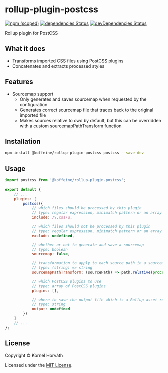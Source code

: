 # rollup-plugin-postcss

[![npm (scoped)](https://img.shields.io/npm/v/@koffeine/rollup-plugin-postcss)](https://www.npmjs.com/package/@koffeine/rollup-plugin-postcss)
[![dependencies Status](https://david-dm.org/koffeine/rollup-plugin-postcss/status.svg)](https://david-dm.org/koffeine/rollup-plugin-postcss)
[![devDependencies Status](https://david-dm.org/koffeine/rollup-plugin-postcss/dev-status.svg)](https://david-dm.org/koffeine/rollup-plugin-postcss?type=dev)

Rollup plugin for PostCSS

## What it does

- Transforms imported CSS files using PostCSS plugins
- Concatenates and extracts processed styles

## Features

- Sourcemap support
	- Only generates and saves sourcemap when requested by the configuration
	- Generates correct sourcemap file that traces back to the original imported file
	- Makes sources relative to cwd by default, but this can be overridden with a custom sourcemapPathTransform function

## Installation

```sh
npm install @koffeine/rollup-plugin-postcss postcss --save-dev
```

## Usage

```js
import postcss from '@koffeine/rollup-plugin-postcss';

export default {
	// ...
	plugins: [
		postcss({
			// which files should be processed by this plugin
			// type: regular expression, minimatch pattern or an array of regular expressions and minimatch patterns
			include: /\.css/u,

			// which files should not be processed by this plugin
			// type: regular expression, minimatch pattern or an array of regular expressions and minimatch patterns
			exclude: undefined,

			// whether or not to generate and save a sourcemap
			// type: boolean
			sourcemap: false,

			// transformation to apply to each source path in a sourcemap
			// type: (string) => string
			sourcemapPathTransform: (sourcePath) => path.relative(process.cwd(), sourcePath),

			// which PostCSS plugins to use
			// type: array of PostCSS plugins
			plugins: [],

			// where to save the output file which is a Rollup asset relative to output.dir (required)
			// type: string
			output: undefined
		})
	]
	// ...
};
```

## License

Copyright © Kornél Horváth

Licensed under the [MIT License](https://raw.githubusercontent.com/koffeine/rollup-plugin-postcss/master/LICENSE).